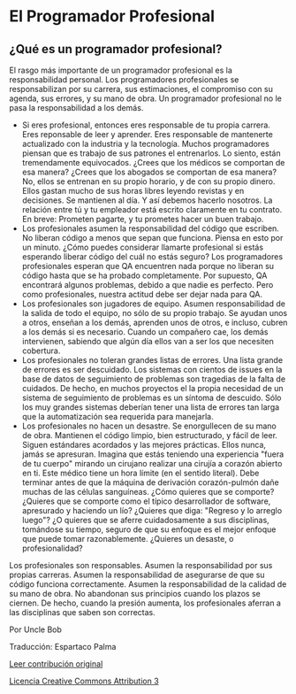 El Programador Profesional
===

## ¿Qué es un programador profesional?

El rasgo más importante de un programador profesional es la responsabilidad personal. Los programadores profesionales se responsabilizan por su carrera, sus estimaciones, el compromiso con su agenda, sus errores, y su mano de obra. Un programador profesional no le pasa la responsabilidad a los demás.

* Si eres profesional, entonces eres responsable de tu propia carrera. Eres reponsable de leer y aprender. Eres responsable de mantenerte actualizado con la industria y la tecnología. Muchos programadores piensan que es trabajo de sus patrones el entrenarlos. Lo siento, están tremendamente equivocados. ¿Crees que los médicos se comportan de esa manera? ¿Crees que los abogados se comportan de esa manera? No, ellos se entrenan en su propio horario, y de con su propio dinero. Ellos gastan mucho de sus horas libres leyendo revistas y en decisiones. Se mantienen al día. Y así debemos hacerlo nosotros. La relación entre tú y tu empleador está escrito claramente en tu contrato. En breve: Prometen pagarte, y tu prometes hacer un buen trabajo.
* Los profesionales asumen la responsabilidad del código que escriben. No liberan código a menos que sepan que funciona. Piensa en esto por un minuto. ¿Cómo puedes considerar llamarte profesional si estás esperando liberar código del cuál no estás seguro? Los programadores profesionales esperan que QA encuentren nada porque no liberan su código hasta que se ha probado completamente. Por supuesto, QA encontrará algunos problemas, debido a que nadie es perfecto. Pero como profesionales, nuestra actitud debe ser dejar nada para QA.
* Los profesionales son jugadores de equipo. Asumen responsabilidad de la salida de todo el equipo, no sólo de su propio trabajo. Se ayudan unos a otros, enseñan a los demás, aprenden unos de otros, e incluso, cubren a los demás si es necesario. Cuando un compañero cae, los demás intervienen, sabiendo que algún día ellos van a ser los que necesiten cobertura.
* Los profesionales no toleran grandes listas de errores. Una lista grande de errores es ser descuidado. Los sistemas con cientos de issues en la base de datos de seguimiento de problemas son tragedias de la falta de cuidados. De hecho, en muchos proyectos el la propia necesidad de un sistema de seguimiento de problemas es un síntoma de descuido. Sólo los muy grandes sistemas deberían tener una lista de errores tan larga que la automatización sea requerida para manejarla.
* Los profesionales no hacen un desastre. Se enorgullecen de su mano de obra. Mantienen el código limpio, bien estructurado, y fácil de leer. Siguen estándares acordados y las mejores prácticas. Ellos nunca, jamás se apresuran. Imagina que estás teniendo una experiencia "fuera de tu cuerpo" mirando un cirujano realizar una cirujía a corazón abierto en ti. Este médico tiene un hora límite (en el sentido literal). Debe terminar antes de que la máquina de derivación corazón-pulmón dañe muchas de las células sanguíneas. ¿Cómo quieres que se comporte? ¿Quieres que se comporte como el típico desarrollador de software, apresurado y haciendo un lío? ¿Quieres que diga: "Regreso y lo arreglo luego"? ¿O quieres que se aferre cuidadosamente a sus disciplinas, tomándose su tiempo, seguro de que su enfoque es el mejor enfoque que puede tomar razonablemente. ¿Quieres un desaste, o profesionalidad?

Los profesionales son responsables. Asumen la responsabilidad por sus propias carreras. Asumen la responsabilidad de asegurarse de que su código funciona correctamente. Asumen la responsabilidad de la calidad de su mano de obra. No abandonan sus principios cuando los plazos se ciernen. De hecho, cuando la presión aumenta, los profesionales aferran a las disciplinas que saben son correctas.


Por Uncle Bob

Traducción: Espartaco Palma

[Leer contribución original](http://programmer.97things.oreilly.com/wiki/index.php/The_Professional_Programmer)

[Licencia Creative Commons Attribution 3](http://creativecommons.org/licenses/by/3.0/us/deed.es)

